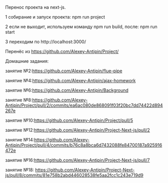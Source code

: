 Перенос проекта на next-js.

1 собирание и запуск проекта: npm run project

2 если не выходит, используем команду 
  npm run build, после: npm run start

3 переходим по http://localhost:3000/

Перенёс из https://github.com/Alexey-Antipin/Project/

Домашние задания:

занятие №2:https://github.com/Alexey-Antipin/flue-pipe

занятие №4:https://github.com/Alexey-Antipin/ajax-homework

занятие №6:https://github.com/Alexey-Antipin/Background

занятие №8:https://github.com/Alexey-Antipin/Project/pull/2/commits/ea6ac080de868091f03f20bc7dd74422d894267e

занятие №10:https://github.com/Alexey-Antipin/Project/pull/5

занятие №12:https://github.com/Alexey-Antipin/Project-Next-js/pull/2

занятие №14:https://github.com/Alexey-Antipin/Project/pull/4/commits/b76c8a8bca6d7432088fe84700187a925916472e

занятие №16:https://github.com/Alexey-Antipin/Project-Next-js/pull/7

занятие №18: https://github.com/Alexey-Antipin/Project-Next-js/pull/8/commits/81e758b2abd446028538fe5aa2fcc1c243e719d9
